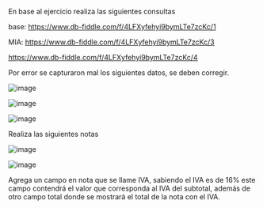 En base al ejercicio realiza las siguientes consultas

base: https://www.db-fiddle.com/f/4LFXyfehyi9bymLTe7zcKc/1


MIA: https://www.db-fiddle.com/f/4LFXyfehyi9bymLTe7zcKc/3

https://www.db-fiddle.com/f/4LFXyfehyi9bymLTe7zcKc/4

Por error se capturaron mal los siguientes datos, se deben corregir.

![image](https://user-images.githubusercontent.com/91554777/171071745-a92dfd2f-2cf2-4bed-a081-8728f93fc005.png)


![image](https://user-images.githubusercontent.com/103066775/171224901-35d9c78a-625a-4905-a0d0-9c34f9fec342.png)

![image](https://user-images.githubusercontent.com/103066775/171225668-93fd4490-4c19-46f9-9853-660afc76b41e.png)


Realiza las siguientes notas

![image](https://user-images.githubusercontent.com/91554777/171071841-ef5e3549-0235-4c77-846d-62aee10873cf.png)


![image](https://user-images.githubusercontent.com/103066775/171224464-2788850e-0f58-4bcc-b23a-d2bb5a7d80f6.png)


Agrega un campo en nota que se llame IVA, sabiendo el IVA es de 16% este campo contendrá el valor que corresponda al IVA del subtotal, además de otro campo total donde se mostrará el total de la nota con el IVA.

